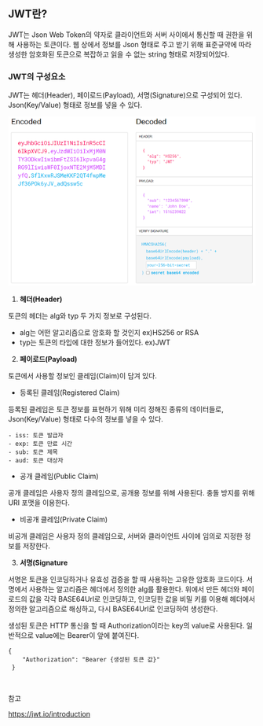 ## JWT란?

JWT는 Json Web Token의 약자로 클라이언트와 서버 사이에서 통신할 때 권한을 위해 사용하는 토큰이다. 웹 상에서 정보를 Json 형태로 주고 받기 위해 표준규약에 따라 생성한 암호화된 토큰으로 복잡하고 읽을 수 없는 string 형태로 저장되어있다.

### JWT의 구성요소

JWT는 헤더(Header), 페이로드(Payload), 서명(Signature)으로 구성되어 있다. Json(Key/Value) 형태로 정보를 넣을 수 있다. 

![img](https://github.com/dilmah0203/TIL/blob/main/Image/JWT%20Token.PNG)

1. **헤더(Header)**

토큰의 헤더는 alg와 typ 두 가지 정보로 구성된다.

- alg는 어떤 알고리즘으로 암호화 할 것인지 ex)HS256 or RSA
- typ는 토큰의 타입에 대한 정보가 들어있다. ex)JWT


2. **페이로드(Payload)**

토큰에서 사용할 정보인 클레임(Claim)이 담겨 있다. 

- 등록된 클레임(Registered Claim) 

등록된 클레임은 토큰 정보를 표현하기 위해 미리 정해진 종류의 데이터들로, Json(Key/Value) 형태로 다수의 정보를 넣을 수 있다.
    
    - iss: 토큰 발급자
    - exp: 토큰 만료 시간
    - sub: 토큰 제목
    - aud: 토큰 대상자

- 공개 클레임(Public Claim) 

공개 클레임은 사용자 정의 클레임으로, 공개용 정보를 위해 사용된다. 충돌 방지를 위해 URI 포맷을 이용한다.


- 비공개 클레임(Private Claim) 
 
 비공개 클레임은 사용자 정의 클레임으로, 서버와 클라이언트 사이에 임의로 지정한 정보를 저장한다. 


3. **서명(Signature**

서명은 토큰을 인코딩하거나 유효성 검증을 할 때 사용하는 고유한 암호화 코드이다. 서명에서 사용하는 알고리즘은 헤더에서 정의한 alg를 활용한다. 위에서 만든 헤더와 페이로드의 값을 각각 BASE64Url로 인코딩하고, 인코딩한 값을 비밀 키를 이용해 헤더에서 정의한 알고리즘으로 해싱하고, 다시 BASE64Url로 인코딩하여 생성한다.

생성된 토큰은 HTTP 통신을 할 때 Authorization이라는 key의 value로 사용된다. 일반적으로 value에는 Bearer이 앞에 붙여진다.

```http
{ 
    "Authorization": "Bearer {생성된 토큰 값}"
 }
```

<br>

참고

https://jwt.io/introduction
